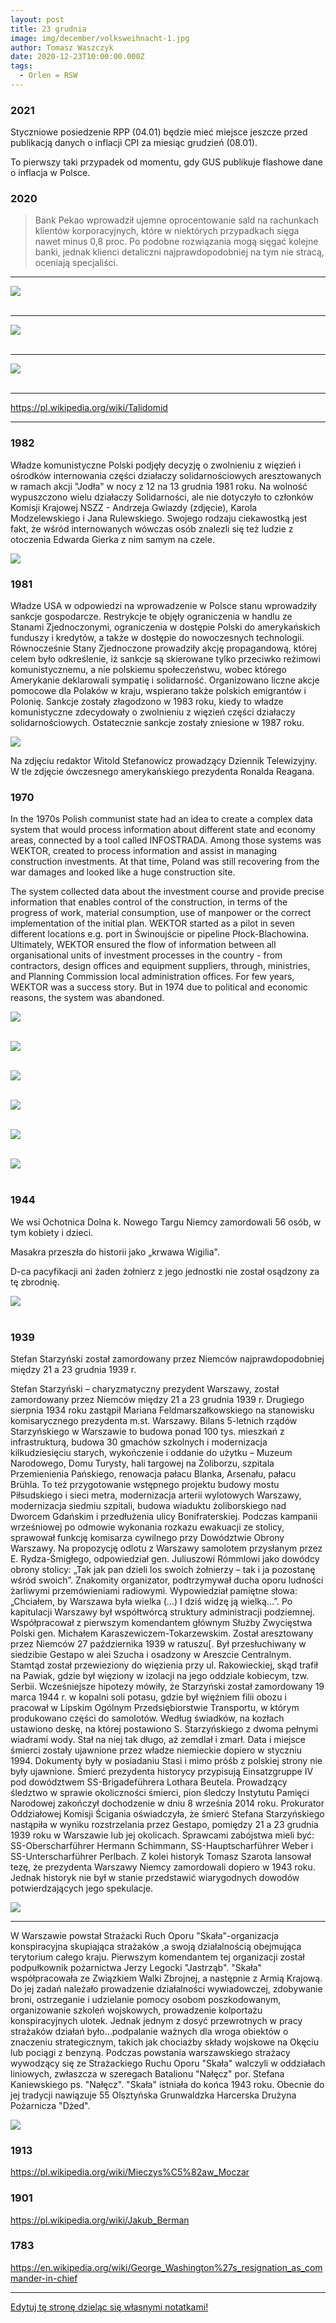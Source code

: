 ```yaml
---
layout: post
title: 23 grudnia
image: img/december/volksweihnacht-1.jpg
author: Tomasz Waszczyk
date: 2020-12-23T10:00:00.000Z
tags:
  - Orlen = RSW
---
```


### 2021

Styczniowe posiedzenie RPP (04.01) będzie mieć miejsce jeszcze przed publikacją danych o inflacji CPI za miesiąc grudzień (08.01).

To pierwszy taki przypadek od momentu, gdy GUS publikuje flashowe dane o inflacja w Polsce. 

### 2020

> Bank Pekao wprowadził ujemne oprocentowanie sald na rachunkach klientów korporacyjnych, które w niektórych przypadkach sięga nawet minus 0,8 proc. Po podobne rozwiązania mogą sięgać kolejne banki, jednak klienci detaliczni najprawdopodobniej na tym nie stracą, oceniają specjaliści.

---

<img src="./img/december/rsw.jpeg"><br><br>

---

<img src="./img/december/przedsiebiorcy.jpeg"><br><br>

---

<img src="./img/december/nbp2020.jpg"><br><br>

---

https://pl.wikipedia.org/wiki/Talidomid

---

### 1982

Władze komunistyczne Polski podjęły decyzję o zwolnieniu z więzień i ośrodków internowania części działaczy solidarnościowych aresztowanych w ramach akcji "Jodła" w nocy z 12 na 13 grudnia 1981 roku. Na wolność wypuszczono wielu działaczy Solidarności, ale nie dotyczyło to członków Komisji Krajowej NSZZ - Andrzeja Gwiazdy (zdjęcie), Karola Modzelewskiego i Jana Rulewskiego.
Swojego rodzaju ciekawostką jest fakt, że wśród internowanych wówczas osób znalezli się też ludzie z otoczenia Edwarda Gierka z nim samym na czele.

<img src="./img/december/gwiazda.jpg"/><br>

### 1981

Władze USA w odpowiedzi na wprowadzenie w Polsce stanu wprowadziły sankcje gospodarcze.
Restrykcje te objęły ograniczenia w handlu ze Stanami Zjednoczonymi, ograniczenia w dostępie Polski do amerykańskich funduszy i kredytów, a także w dostępie do nowoczesnych technologii.
Równocześnie Stany Zjednoczone prowadziły akcję propagandową, której celem było odkreślenie, iż sankcje są skierowane tylko
przeciwko reżimowi komunistycznemu, a nie
polskiemu społeczeństwu, wobec którego
Amerykanie deklarowali sympatię i solidarność.
Organizowano liczne akcje pomocowe dla
Polaków w kraju, wspierano także polskich
emigrantów i Polonię.
Sankcje zostały złagodzono w 1983 roku, kiedy to władze komunistyczne zdecydowały o zwolnieniu z więzień części działaczy solidarnościowych.
Ostatecznie sankcje zostały zniesione w 1987 roku.

<img src="./img/december/stefanowicz.jpg"/><br>

Na zdjęciu redaktor Witold Stefanowicz prowadzący Dziennik Telewizyjny. W tle zdjęcie ówczesnego amerykańskiego prezydenta Ronalda Reagana.

### 1970

In the 1970s Polish communist state had an idea to create a complex data system that would process information about different state and economy areas, connected by a tool called INFOSTRADA. Among those systems was WEKTOR, created to process information and assist in managing construction investments. At that time, Poland was still recovering from the war damages and looked like a huge construction site.

The system collected data about the investment course and provide precise information that enables control of the construction, in terms of the progress of work, material consumption, use of manpower or the correct implementation of the initial plan. WEKTOR started as a pilot in seven different locations e.g. port in Świnoujście or pipeline Płock-Blachowina. Ultimately, WEKTOR ensured the flow of information between all organisational units of investment processes in the country - from contractors, design offices and equipment suppliers, through, ministries, and Planning Commission local administration offices. For few years, WEKTOR was a success story. But in 1974 due to political and economic reasons, the system was abandoned.

<img src="./img/december/infostrada.jpeg"><br><br>

<img src="./img/december/infostrada2.jpeg"><br><br>

<img src="./img/december/infostrada3.jpeg"><br><br>

<img src="./img/december/infostrada4.jpeg"><br><br>

<img src="./img/december/infostrada5.jpeg"><br><br>

<img src="./img/december/infostrada6.jpeg"><br><br>

### 1944

We wsi Ochotnica Dolna k. Nowego Targu Niemcy zamordowali 56 osób, w tym kobiety i dzieci.

Masakra przeszła do historii jako „krwawa Wigilia".

D-ca pacyfikacji ani żaden żołnierz z jego jednostki nie został osądzony za tę zbrodnię.

<img src="./img/december/krwawawigilia.jpeg"><br><br>

### 1939

Stefan Starzyński został zamordowany przez Niemców najprawdopodobniej między 21 a 23 grudnia 1939 r.

Stefan Starzyński – charyzmatyczny prezydent Warszawy, został zamordowany przez Niemców między 21 a 23 grudnia 1939 r. Drugiego sierpnia 1934 roku zastąpił Mariana Feldmarszałkowskiego na stanowisku komisarycznego prezydenta m.st. Warszawy. Bilans 5-letnich rządów Starzyńskiego w Warszawie to budowa ponad 100 tys. mieszkań z infrastrukturą, budowa 30 gmachów szkolnych i modernizacja kilkudziesięciu starych, wykończenie i oddanie do użytku – Muzeum Narodowego, Domu Turysty, hali targowej na Żoliborzu, szpitala Przemienienia Pańskiego, renowacja pałacu Blanka, Arsenału, pałacu Brühla. To też przygotowanie wstępnego projektu budowy mostu Piłsudskiego i sieci metra, modernizacja arterii wylotowych Warszawy, modernizacja siedmiu szpitali, budowa wiaduktu żoliborskiego nad Dworcem Gdańskim i przedłużenia ulicy Bonifraterskiej.
Podczas kampanii wrześniowej po odmowie wykonania rozkazu ewakuacji ze stolicy, sprawował funkcję komisarza cywilnego przy Dowództwie Obrony Warszawy. Na propozycję odlotu z Warszawy samolotem przysłanym przez E. Rydza-Śmigłego, odpowiedział gen. Juliuszowi Rómmlowi jako dowódcy obrony stolicy: „Tak jak pan dzieli los swoich żołnierzy – tak i ja pozostanę wśród swoich”.
Znakomity organizator, podtrzymywał ducha oporu ludności żarliwymi przemówieniami radiowymi. Wypowiedział pamiętne słowa: „Chciałem, by Warszawa była wielka (…) I dziś widzę ją wielką…”. Po kapitulacji Warszawy był współtwórcą struktury administracji podziemnej. Współpracował z pierwszym komendantem głównym Służby Zwycięstwa Polski gen. Michałem Karaszewiczem-Tokarzewskim. Został aresztowany przez Niemców 27 października 1939 w ratuszu[. Był przesłuchiwany w siedzibie Gestapo w alei Szucha i osadzony w Areszcie Centralnym. Stamtąd został przewieziony do więzienia przy ul. Rakowieckiej, skąd trafił na Pawiak, gdzie był więziony w izolacji na jego oddziale kobiecym, tzw. Serbii. Wcześniejsze hipotezy mówiły, że Starzyński został zamordowany 19 marca 1944 r. w kopalni soli potasu, gdzie był więźniem filii obozu i pracował w Lipskim Ogólnym Przedsiębiorstwie Transportu, w którym produkowano części do samolotów. Według świadków, na kozłach ustawiono deskę, na której postawiono S. Starzyńskiego z dwoma pełnymi wiadrami wody. Stał na niej tak długo, aż zemdlał i zmarł. Data i miejsce śmierci zostały ujawnione przez władze niemieckie dopiero w styczniu 1994. Dokumenty były w posiadaniu Stasi i mimo próśb z polskiej strony nie były ujawnione. Śmierć prezydenta historycy przypisują Einsatzgruppe IV pod dowództwem SS-Brigadeführera Lothara Beutela. Prowadzący śledztwo w sprawie okoliczności śmierci, pion śledczy Instytutu Pamięci Narodowej zakończył dochodzenie w dniu 8 września 2014 roku. Prokurator Oddziałowej Komisji Ścigania oświadczyła, że śmierć Stefana Starzyńskiego nastąpiła w wyniku rozstrzelania przez Gestapo, pomiędzy 21 a 23 grudnia 1939 roku w Warszawie lub jej okolicach. Sprawcami zabójstwa mieli być: SS-Oberscharführer Hermann Schimmann, SS-Hauptscharführer Weber i SS-Unterscharführer Perlbach. Z kolei historyk Tomasz Szarota lansował tezę, że prezydenta Warszawy Niemcy zamordowali dopiero w 1943 roku. Jednak historyk nie był w stanie przedstawić wiarygodnych dowodów potwierdzających jego spekulacje.

<img src="./img/december/starzynski.png"/><br>

---

W Warszawie powstał Strażacki Ruch Oporu "Skała"-organizacja konspiracyjna skupiająca strażaków ,a swoją działalnością obejmująca terytorium całego kraju. Pierwszym komendantem tej organizacji został podpułkownik pożarnictwa Jerzy Legocki "Jastrząb".
"Skała" współpracowała ze Związkiem Walki Zbrojnej, a następnie z Armią Krajową. Do jej zadań należało prowadzenie działalności wywiadowczej, zdobywanie broni, ostrzeganie i udzielanie pomocy osobom poszkodowanym, organizowanie szkoleń wojskowych, prowadzenie kolportażu konspiracyjnych ulotek. Jednak jednym z dosyć przewrotnych w pracy strażaków działań było...podpalanie ważnych dla wroga obiektów o znaczeniu strategicznym, takich jak chociażby składy wojskowe na Okęciu lub pociągi z benzyną.
Podczas powstania warszawskiego strażacy wywodzący się ze Strażackiego Ruchu Oporu "Skała" walczyli w oddziałach liniowych, zwłaszcza w szeregach Batalionu "Nałęcz" por. Stefana Kaniewskiego ps. "Nałęcz".
"Skała" istniała do końca 1943 roku. Obecnie do jej tradycji nawiązuje 55 Olsztyńska
Grunwaldzka Harcerska Drużyna Pożarnicza "Dżed".

<img src="./img/december/skala.jpg"/><br>

### 1913

https://pl.wikipedia.org/wiki/Mieczys%C5%82aw_Moczar

### 1901

https://pl.wikipedia.org/wiki/Jakub_Berman

### 1783

https://en.wikipedia.org/wiki/George_Washington%27s_resignation_as_commander-in-chief

---

<a href="https://github.com/TomaszWaszczyk/historia.waszczyk.com/edit/master/src/content/december-23.md" target="_blank">Edytuj tę stronę dzieląc się własnymi notatkami!</a>
